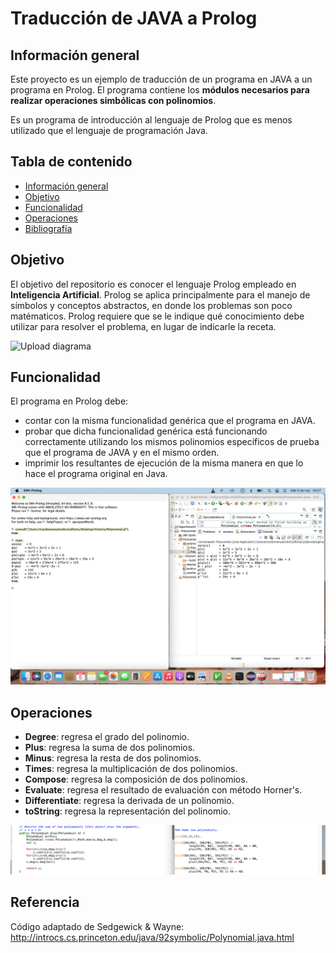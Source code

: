 # Traducción de JAVA a Prolog

## Información general
Este proyecto es un ejemplo de traducción de un programa en JAVA a un programa en Prolog. El programa contiene los **módulos necesarios para realizar operaciones simbólicas con polinomios**.

Es un programa de introducción al lenguaje de Prolog que es menos utilizado que el lenguaje de programación Java.

## Tabla de contenido

- [Información general](#información-general)
- [Objetivo](#Objetivo)
- [Funcionalidad](#Funcionalidad)
- [Operaciones](#operaciones) 
- [Bibliografía](#bibliografía)

## Objetivo

El objetivo del repositorio es conocer el lenguaje Prolog empleado en **Inteligencia Artificial**. Prolog se aplica principalmente para el manejo de símbolos y conceptos abstractos, en donde los problemas son poco matématicos. Prolog requiere que se le indique qué conocimiento debe utilizar para resolver el problema, en lugar de indicarle la receta. 


![Upload diagrama]([https://github.com/victoriaordoricapardo/Traduccion-de-Java-a-Prolog/blob/master/DiagramaLenguajes.png](https://github.com/victoriaordoricapardo/Traduccion-de-Java-a-Prolog/blob/master/Captura%20de%20Pantalla%202022-05-25%20a%20la(s)%2016.01.42.png))

## Funcionalidad
El programa en Prolog debe:
- contar con la misma funcionalidad genérica que el programa en JAVA.
- probar que dicha funcionalidad genérica está funcionando correctamente utilizando los mismos polinomios específicos de prueba que el programa de JAVA y en el mismo orden.
- imprimir los resultantes de ejecución de la misma manera en que lo hace el programa original en Java.

![Upload comparación](https://github.com/victoriaordoricapardo/Traduccion-de-Java-a-Prolog/blob/master/fotoComparación.png)

## Operaciones

- **Degree**: regresa el grado del polinomio.
- **Plus**: regresa la suma de dos polinomios.
- **Minus**: regresa la resta de dos polinomios.
- **Times**: regresa la multiplicación de dos polinomios.
- **Compose**: regresa la composición de dos polinomios.
- **Evaluate**: regresa el resultado de evaluación con método Horner's.
- **Differentiate**: regresa la derivada de un polinomio.
- **toString**: regresa la representación del polinomio.

![Upload comparación](https://github.com/victoriaordoricapardo/Traduccion-de-Java-a-Prolog/blob/master/plus.png)




## Referencia
Código adaptado de Sedgewick & Wayne: http://introcs.cs.princeton.edu/java/92symbolic/Polynomial.java.html


